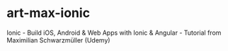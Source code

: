 # art-max-ionic
Ionic - Build iOS, Android &amp; Web Apps with Ionic &amp; Angular - Tutorial from Maximilian Schwarzmüller (Udemy)
